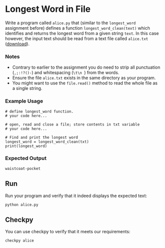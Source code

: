 # Longest Word in File

Write a program called `alice.py` that (similar to the `longest_word` assignment before) defines a function `longest_word_clean(text)` which identifies and returns the longest word from a given string `text`. In this case however, the input text should be read from a text file called `alice.txt` ([download](alice.txt)).

### Notes

- Contrary to earlier to the assignment you do need to strip all punctuation (`,;:!?()-`) and whitespacing (`\t\n `) from the words.
- Ensure the file `alice.txt` exists in the same directory as your program.
- You might want to use the `file.read()` method to read the whole file as a single string.

### Example Usage

    # define longest_word function.
    # your code here...

    # open, read and close a file; store contents in txt variable
    # your code here...

    # Find and print the longest word
    longest_word = longest_word_clean(txt)
    print(longest_word)

### Expected Output

    waistcoat-pocket

## Run

Run your program and verify that it indeed displays the expected text:

    python alice.py

## Checkpy

You can use checkpy to verify that it meets our requirements:

    checkpy alice
